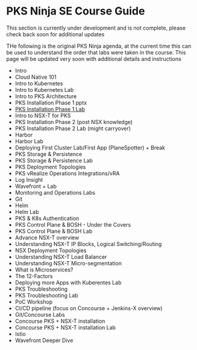 # PKS Ninja SE Course Guide

This section is currently under development and is not complete, please check back soon for additional updates

THe following is the original PKS Ninja agenda, at the current time this can be used to understand the order that labs were taken in the course. This page will be updated very soon with additional details and instructions

- Intro
- Cloud Native 101
- Intro to Kubernetes
- Intro to Kubernetes Lab
- Intro to PKS Architecture
- PKS Installation Phase 1 pptx
- [PKS Installation Phase 1 Lab](/LabGuides/PksInstallPhase1-IN3138)
- Intro to NSX-T for PKS
- PKS Installation Phase 2 (post NSX knowledge)
- PKS Installation Phase 2 Lab (might carryover)
- Harbor 
- Harbor Lab
- Deploying First Cluster Lab/First App (PlaneSpotter) + Break
- PKS Storage & Persistence
- PKS Storage & Persistence Lab
- PKS Deployment Topologies
- PKS vRealize Operations Integrations/vRA
- Log Insight 
- Wavefront + Lab
- Monitoring and Operations Labs
- Git
- Helm
- Helm Lab
- PKS & K8s Authentication
- PKS Control Plane & BOSH - Under the Covers
- PKS Control Plane & BOSH Lab
- Advance NSX-T overview
- Understanding NSX-T IP Blocks, Logical Switching/Routing
- NSX Deployment Topologies
- Understanding NSX-T Load Balancer
- Understanding NSX-T Micro-segmentation
- What is Microservices?
- The 12-Factors
- Deploying more Apps with Kuberentes Lab
- PKS Troubleshooting
- PKS Troubleshooting Lab
- PoC Workshop
- CI/CD pipeline (focus on Concourse + Jenkins-X overview)
- Git/Concourse Labs
- Concourse PKS + NSX-T installation
- Concourse PKS + NSX-T installation Lab
- Istio
- Wavefront Deeper Dive
